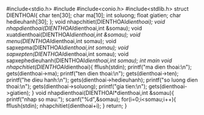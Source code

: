 #include<stdio.h>
#include<iostream>
#include<conio.h>
#include<stdlib.h>
struct DIENTHOAI{
	char ten[30];
	char ma[10];
	int soluong;
	float giatien;
	char hedieuhanh[30];
  };
void nhapchitiet(DIENTHOAI*dienthoai);
void nhapdienthoai(DIENTHOAI*dienthoai,int &somau);
void xuatdienthoai(DIENTHOAI*dienthoai,int &somau);
void menu(DIENTHOAI*dienthoai,int somau);
void sapxepma(DIENTHOAI*dienthoai,int somau);
void sapxepten(DIENTHOAI*dienthoai,int somau);
void sapxephedieuhanh(DIENTHOAI*dienthoai,int somau);
int main
void nhapchitiet(DIENTHOAI*dienthoai){
	fflush(stdin);
    printf("ma dien thoai:\n");
	gets(dienthoai->ma);
    printf("ten dien thoai:\n");
	gets(dienthoai->ten);
	printf("he dieu hanh:\n");
	gets(dienthoai->hedieuhanh);
	printf("so luong dien thoai:\n");
	gets(dienthoai->soluong);
	printf("gia tien:\n");
	gets(dienthoai->giatien);
}
void nhapdienthoai(DIENTHOAI*dienthoai,int &somau){
	printf("nhap so mau:");
	scanf("%d",&somau);
	for(i=0;i<somau;i++){
		fflush(stdin);
		nhapchitiet(dienthoai+i);
	}
	return;
}

